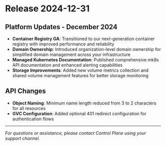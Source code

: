 # Release 2024-12-31

## Platform Updates - December 2024

- **Container Registry GA**: Transitioned to our next-generation container registry with improved performance and reliability
- **Domain Ownership**: Introduced organization-level domain ownership for simplified domain management across your infrastructure
- **Managed Kubernetes Documentation**: Published comprehensive mk8s API documentation and enhanced alerting capabilities
- **Storage Improvements**: Added new volume metrics collection and shared volume management features for better storage monitoring

## API Changes

- **Object Naming**: Minimum name length reduced from 3 to 2 characters for all resources
- **GVC Configuration**: Added optional 401 redirect configuration for authentication flows

---

_For questions or assistance, please contact Control Plane using your support channel._
